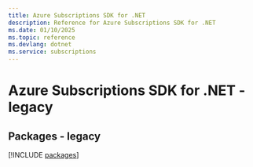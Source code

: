 ```yaml
---
title: Azure Subscriptions SDK for .NET
description: Reference for Azure Subscriptions SDK for .NET
ms.date: 01/10/2025
ms.topic: reference
ms.devlang: dotnet
ms.service: subscriptions
---
```

# Azure Subscriptions SDK for .NET - legacy
## Packages - legacy
[!INCLUDE [packages](subscriptions-index.md)]
